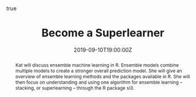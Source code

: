 ---
abstract: Kat will discuss ensemble machine learning in R. Ensemble models combine multiple models to create a stronger overall prediction model. She will give an overview of ensemble learning methods and the packages available in R. She will then focus on understanding and using one algorithm for ensemble learning – stacking, or superlearning – through the R package sl3. 
all_day: false
authors: []
date: "2019-09-10T19:00:00Z"
date_end: "2019-09-10T19:30:00Z"
event: NYC R Ladies September Meetup
event_url: https://www.meetup.com/rladies-newyork/events/264137849/
featured: false
#links:
#- icon: twitter
#  icon_pack: fab
#  name: Follow
#  url: https://twitter.com/Rkatlady
location: 1300 York St New York, NY
math: true
publishDate: "2017-01-01T00:00:00Z"
summary: Using sl3 to build ensemble learning models in R
tags: [R]
#slides: url_slides
title: Become a Superlearner
url_code: ""
url_pdf: ""
url_slides: "Power Simulations in R.pdf"
url_video: ""
links:
  -icon:
    name: Github
    url: https://github.com/hoffmakl/sl3-demo
---